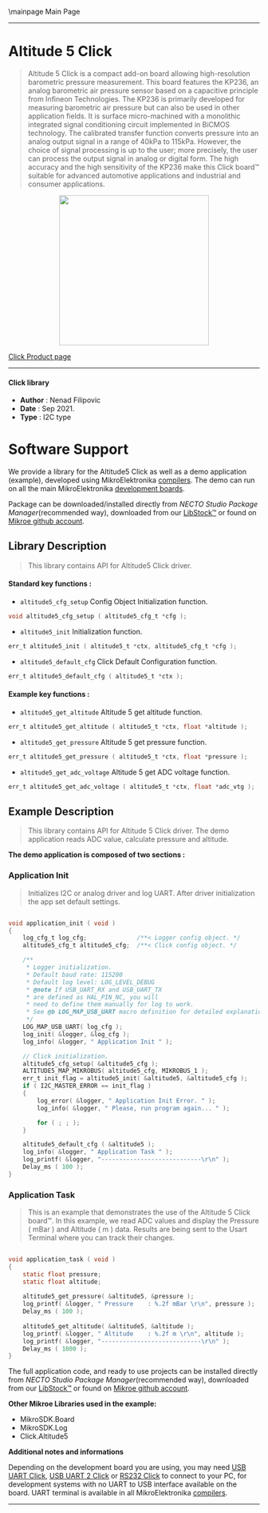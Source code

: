 \mainpage Main Page

---
# Altitude 5 Click

> Altitude 5 Click is a compact add-on board allowing high-resolution barometric pressure measurement. This board features the KP236, an analog barometric air pressure sensor based on a capacitive principle from Infineon Technologies. The KP236 is primarily developed for measuring barometric air pressure but can also be used in other application fields. It is surface micro-machined with a monolithic integrated signal conditioning circuit implemented in BiCMOS technology. The calibrated transfer function converts pressure into an analog output signal in a range of 40kPa to 115kPa. However, the choice of signal processing is up to the user; more precisely, the user can process the output signal in analog or digital form. The high accuracy and the high sensitivity of the KP236 make this Click board™ suitable for advanced automotive applications and industrial and consumer applications.

<p align="center">
  <img src="https://download.mikroe.com/images/click_for_ide/altitude5_click.png" height=300px>
</p>

[Click Product page](https://www.mikroe.com/altitude-5-click)

---


#### Click library

- **Author**        : Nenad Filipovic
- **Date**          : Sep 2021.
- **Type**          : I2C type


# Software Support

We provide a library for the Altitude5 Click
as well as a demo application (example), developed using MikroElektronika
[compilers](https://www.mikroe.com/necto-studio).
The demo can run on all the main MikroElektronika [development boards](https://www.mikroe.com/development-boards).

Package can be downloaded/installed directly from *NECTO Studio Package Manager*(recommended way), downloaded from our [LibStock&trade;](https://libstock.mikroe.com) or found on [Mikroe github account](https://github.com/MikroElektronika/mikrosdk_click_v2/tree/master/clicks).

## Library Description

> This library contains API for Altitude5 Click driver.

#### Standard key functions :

- `altitude5_cfg_setup` Config Object Initialization function.
```c
void altitude5_cfg_setup ( altitude5_cfg_t *cfg );
```

- `altitude5_init` Initialization function.
```c
err_t altitude5_init ( altitude5_t *ctx, altitude5_cfg_t *cfg );
```

- `altitude5_default_cfg` Click Default Configuration function.
```c
err_t altitude5_default_cfg ( altitude5_t *ctx );
```

#### Example key functions :

- `altitude5_get_altitude` Altitude 5 get altitude function.
```c
err_t altitude5_get_altitude ( altitude5_t *ctx, float *altitude );
```

- `altitude5_get_pressure` Altitude 5 get pressure function.
```c
err_t altitude5_get_pressure ( altitude5_t *ctx, float *pressure );
```

- `altitude5_get_adc_voltage` Altitude 5 get ADC voltage function.
```c
err_t altitude5_get_adc_voltage ( altitude5_t *ctx, float *adc_vtg );
```

## Example Description

> This library contains API for Altitude 5 Click driver.
> The demo application reads ADC value, calculate pressure and altitude.

**The demo application is composed of two sections :**

### Application Init

> Initializes I2C or analog driver and log UART.
> After driver initialization the app set default settings.

```c

void application_init ( void ) 
{
    log_cfg_t log_cfg;              /**< Logger config object. */
    altitude5_cfg_t altitude5_cfg;  /**< Click config object. */

    /** 
     * Logger initialization.
     * Default baud rate: 115200
     * Default log level: LOG_LEVEL_DEBUG
     * @note If USB_UART_RX and USB_UART_TX 
     * are defined as HAL_PIN_NC, you will 
     * need to define them manually for log to work. 
     * See @b LOG_MAP_USB_UART macro definition for detailed explanation.
     */
    LOG_MAP_USB_UART( log_cfg );
    log_init( &logger, &log_cfg );
    log_info( &logger, " Application Init " );

    // Click initialization.
    altitude5_cfg_setup( &altitude5_cfg );
    ALTITUDE5_MAP_MIKROBUS( altitude5_cfg, MIKROBUS_1 );
    err_t init_flag = altitude5_init( &altitude5, &altitude5_cfg );
    if ( I2C_MASTER_ERROR == init_flag ) 
    {
        log_error( &logger, " Application Init Error. " );
        log_info( &logger, " Please, run program again... " );

        for ( ; ; );
    }

    altitude5_default_cfg ( &altitude5 );
    log_info( &logger, " Application Task " );
    log_printf( &logger, "----------------------------\r\n" );
    Delay_ms ( 100 );
}

```

### Application Task

> This is an example that demonstrates the use of the Altitude 5 Click board™.
> In this example, we read ADC values and 
> display the Pressure ( mBar ) and Altitude ( m ) data.
> Results are being sent to the Usart Terminal where you can track their changes.

```c

void application_task ( void ) 
{
    static float pressure;
    static float altitude;
    
    altitude5_get_pressure( &altitude5, &pressure );
    log_printf( &logger, " Pressure    : %.2f mBar \r\n", pressure );
    Delay_ms ( 100 );
    
    altitude5_get_altitude( &altitude5, &altitude );
    log_printf( &logger, " Altitude    : %.2f m \r\n", altitude );
    log_printf( &logger, "----------------------------\r\n" );
    Delay_ms ( 1000 );
}

```

The full application code, and ready to use projects can be installed directly from *NECTO Studio Package Manager*(recommended way), downloaded from our [LibStock&trade;](https://libstock.mikroe.com) or found on [Mikroe github account](https://github.com/MikroElektronika/mikrosdk_click_v2/tree/master/clicks).

**Other Mikroe Libraries used in the example:**

- MikroSDK.Board
- MikroSDK.Log
- Click.Altitude5

**Additional notes and informations**

Depending on the development board you are using, you may need
[USB UART Click](https://www.mikroe.com/usb-uart-click),
[USB UART 2 Click](https://www.mikroe.com/usb-uart-2-click) or
[RS232 Click](https://www.mikroe.com/rs232-click) to connect to your PC, for
development systems with no UART to USB interface available on the board. UART
terminal is available in all MikroElektronika
[compilers](https://shop.mikroe.com/compilers).

---
